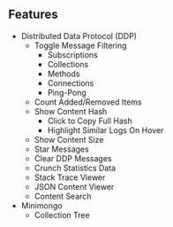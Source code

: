 ## Features

- Distributed Data Protocol (DDP)
    - Toggle Message Filtering 
        - Subscriptions
        - Collections
        - Methods
        - Connections
        - Ping-Pong
    - Count Added/Removed Items
    - Show Content Hash
        - Click to Copy Full Hash
        - Highlight Similar Logs On Hover
    - Show Content Size
    - Star Messages
    - Clear DDP Messages
    - Crunch Statistics Data
    - Stack Trace Viewer
    - JSON Content Viewer
    - Content Search
- Minimongo
    - Collection Tree
